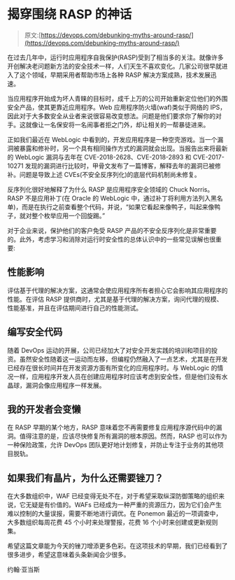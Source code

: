 # 揭穿围绕 RASP 的神话

> 原文:[https://devops.com/debunking-myths-around-rasp/](https://devops.com/debunking-myths-around-rasp/)

在过去几年中，运行时应用程序自我保护(RASP)受到了相当多的关注。就像许多开创解决老问题新方法的安全技术一样，人们天生不喜欢变化。几家公司很早就进入了这个领域，早期采用者帮助市场上各种 RASP 解决方案成熟，技术发展迅速。

当应用程序开始成为坏人青睐的目标时，成千上万的公司开始重新定位他们的外围安全产品，使其更靠近应用程序。Web 应用程序防火墙(waf)类似于网络的 IPS，因此对于大多数安全从业者来说很容易改变想法。问题是他们要求你了解你的对手。这就像让一名保安将一名闹事者拒之门外，却让相关的一帮暴徒进来。

正如我们最近在 WebLogic 中看到的，开发应用程序是一种空壳游戏。当一个漏洞被暴露和修补时，另一个具有相同操作方式的漏洞就会出现。当报告出来将最新的 WebLogic 漏洞与去年在 CVE-2018-2628、CVE-2018-2893 和 CVE-2017-10271 发现的漏洞进行比较时，甲骨文发布了一篇博客，解释去年的漏洞已被修补。问题是导致上述 CVEs(不安全反序列化)的底层代码机制尚未修复。

反序列化很好地解释了为什么 RASP 是应用程序安全领域的 Chuck Norris。RASP 不是应用补丁(在 Oracle 的 WebLogic 中，通过补丁将利用方法列入黑名单)，而是在执行之前查看整个代码，并说，“如果它看起来像鸭子，叫起来像鸭子，就对整个枚举应用一个回旋踢。”

对于企业来说，保护他们的客户免受 RASP 产品的不安全反序列化是非常重要的。此外，考虑学习和消除对运行时安全性的总体认识中的一些常见误解也很重要:

## **性能影响**

评估基于代理的解决方案，这通常会使应用程序所有者担心它会影响其应用程序的性能。在评估 RASP 提供商时，尤其是基于代理的解决方案，询问代理的规模、性能基准，并且在评估期间进行自己的性能测试。

## **编写安全代码**

随着 DevOps 运动的开展，公司已经加大了对安全开发实践的培训和项目的投资。虽然安全性随着这一运动而左移，但编程仍然融入了一点艺术，尤其是在开发已经存在很长时间并在开发资源方面有所变化的应用程序时。与 WebLogic 的情况一样，应用程序开发人员在创建应用程序时应该考虑到安全性，但是他们没有水晶球，漏洞会像应用程序一样发展。

## **我的开发者会变懒**

在 RASP 早期的某个地方，RASP 意味着您不再需要修复应用程序源代码中的漏洞。值得注意的是，应该尽快修复所有漏洞的根本原因。然而，RASP 也可以作为一种保险政策，允许 DevOps 团队更好地计划修复，并防止专注于业务的其他项目脱轨。

## 如果我们有晶片，为什么还需要锉刀？

在大多数组织中，WAF 已经变得无处不在，对于希望采取纵深防御策略的组织来说，它无疑是有价值的。WAFs 已经成为一种严重的资源压力，因为它们会产生难以控制的大量误报，需要不断地进行调优。在 Ponemon 最近的一项调查中，大多数组织每周花费 45 个小时来处理警报，花费 16 个小时来创建或更新规则集。

希望这篇文章能为今天的锉刀增添更多色彩。在这项技术的早期，我们已经看到了很多进步，希望这意味着头条新闻会少很多。

约翰·亚当斯